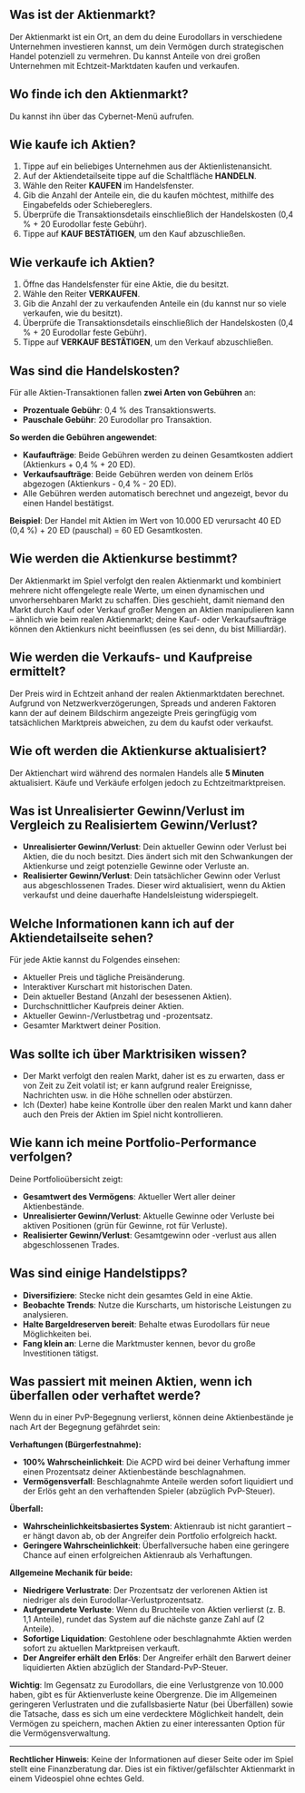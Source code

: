 ## Was ist der Aktienmarkt?

Der Aktienmarkt ist ein Ort, an dem du deine Eurodollars in verschiedene Unternehmen investieren kannst, um dein Vermögen durch strategischen Handel potenziell zu vermehren. Du kannst Anteile von drei großen Unternehmen mit Echtzeit-Marktdaten kaufen und verkaufen.

## Wo finde ich den Aktienmarkt?

Du kannst ihn über das Cybernet-Menü aufrufen.

## Wie kaufe ich Aktien?

1. Tippe auf ein beliebiges Unternehmen aus der Aktienlistenansicht.
2. Auf der Aktiendetailseite tippe auf die Schaltfläche **HANDELN**.
3. Wähle den Reiter **KAUFEN** im Handelsfenster.
4. Gib die Anzahl der Anteile ein, die du kaufen möchtest, mithilfe des Eingabefelds oder Schiebereglers.
5. Überprüfe die Transaktionsdetails einschließlich der Handelskosten (0,4 % + 20 Eurodollar feste Gebühr).
6. Tippe auf **KAUF BESTÄTIGEN**, um den Kauf abzuschließen.

## Wie verkaufe ich Aktien?

1. Öffne das Handelsfenster für eine Aktie, die du besitzt.
2. Wähle den Reiter **VERKAUFEN**.
3. Gib die Anzahl der zu verkaufenden Anteile ein (du kannst nur so viele verkaufen, wie du besitzt).
4. Überprüfe die Transaktionsdetails einschließlich der Handelskosten (0,4 % + 20 Eurodollar feste Gebühr).
5. Tippe auf **VERKAUF BESTÄTIGEN**, um den Verkauf abzuschließen.

## Was sind die Handelskosten?

Für alle Aktien-Transaktionen fallen **zwei Arten von Gebühren** an:

- **Prozentuale Gebühr**: 0,4 % des Transaktionswerts.
- **Pauschale Gebühr**: 20 Eurodollar pro Transaktion.

**So werden die Gebühren angewendet**:

- **Kaufaufträge**: Beide Gebühren werden zu deinen Gesamtkosten addiert (Aktienkurs + 0,4 % + 20 ED).
- **Verkaufsaufträge**: Beide Gebühren werden von deinem Erlös abgezogen (Aktienkurs - 0,4 % - 20 ED).
- Alle Gebühren werden automatisch berechnet und angezeigt, bevor du einen Handel bestätigst.

**Beispiel**: Der Handel mit Aktien im Wert von 10.000 ED verursacht 40 ED (0,4 %) + 20 ED (pauschal) = 60 ED Gesamtkosten.

## Wie werden die Aktienkurse bestimmt?

Der Aktienmarkt im Spiel verfolgt den realen Aktienmarkt und kombiniert mehrere nicht offengelegte reale Werte, um einen dynamischen und unvorhersehbaren Markt zu schaffen. Dies geschieht, damit niemand den Markt durch Kauf oder Verkauf großer Mengen an Aktien manipulieren kann – ähnlich wie beim realen Aktienmarkt; deine Kauf- oder Verkaufsaufträge können den Aktienkurs nicht beeinflussen (es sei denn, du bist Milliardär).

## Wie werden die Verkaufs- und Kaufpreise ermittelt?

Der Preis wird in Echtzeit anhand der realen Aktienmarktdaten berechnet. Aufgrund von Netzwerkverzögerungen, Spreads und anderen Faktoren kann der auf deinem Bildschirm angezeigte Preis geringfügig vom tatsächlichen Marktpreis abweichen, zu dem du kaufst oder verkaufst.

## Wie oft werden die Aktienkurse aktualisiert?

Der Aktienchart wird während des normalen Handels alle **5 Minuten** aktualisiert. Käufe und Verkäufe erfolgen jedoch zu Echtzeitmarktpreisen.

## Was ist Unrealisierter Gewinn/Verlust im Vergleich zu Realisiertem Gewinn/Verlust?

- **Unrealisierter Gewinn/Verlust**: Dein aktueller Gewinn oder Verlust bei Aktien, die du noch besitzt. Dies ändert sich mit den Schwankungen der Aktienkurse und zeigt potenzielle Gewinne oder Verluste an.
- **Realisierter Gewinn/Verlust**: Dein tatsächlicher Gewinn oder Verlust aus abgeschlossenen Trades. Dieser wird aktualisiert, wenn du Aktien verkaufst und deine dauerhafte Handelsleistung widerspiegelt.

## Welche Informationen kann ich auf der Aktiendetailseite sehen?

Für jede Aktie kannst du Folgendes einsehen:

- Aktueller Preis und tägliche Preisänderung.
- Interaktiver Kurschart mit historischen Daten.
- Dein aktueller Bestand (Anzahl der besessenen Aktien).
- Durchschnittlicher Kaufpreis deiner Aktien.
- Aktueller Gewinn-/Verlustbetrag und -prozentsatz.
- Gesamter Marktwert deiner Position.

## Was sollte ich über Marktrisiken wissen?

- Der Markt verfolgt den realen Markt, daher ist es zu erwarten, dass er von Zeit zu Zeit volatil ist; er kann aufgrund realer Ereignisse, Nachrichten usw. in die Höhe schnellen oder abstürzen.
- Ich (Dexter) habe keine Kontrolle über den realen Markt und kann daher auch den Preis der Aktien im Spiel nicht kontrollieren.

## Wie kann ich meine Portfolio-Performance verfolgen?

Deine Portfolioübersicht zeigt:

- **Gesamtwert des Vermögens**: Aktueller Wert aller deiner Aktienbestände.
- **Unrealisierter Gewinn/Verlust**: Aktuelle Gewinne oder Verluste bei aktiven Positionen (grün für Gewinne, rot für Verluste).
- **Realisierter Gewinn/Verlust**: Gesamtgewinn oder -verlust aus allen abgeschlossenen Trades.

## Was sind einige Handelstipps?

- **Diversifiziere**: Stecke nicht dein gesamtes Geld in eine Aktie.
- **Beobachte Trends**: Nutze die Kurscharts, um historische Leistungen zu analysieren.
- **Halte Bargeldreserven bereit**: Behalte etwas Eurodollars für neue Möglichkeiten bei.
- **Fang klein an**: Lerne die Marktmuster kennen, bevor du große Investitionen tätigst.

## Was passiert mit meinen Aktien, wenn ich überfallen oder verhaftet werde?

Wenn du in einer PvP-Begegnung verlierst, können deine Aktienbestände je nach Art der Begegnung gefährdet sein:

**Verhaftungen (Bürgerfestnahme):**

- **100% Wahrscheinlichkeit**: Die ACPD wird bei deiner Verhaftung immer einen Prozentsatz deiner Aktienbestände beschlagnahmen.
- **Vermögensverfall**: Beschlagnahmte Anteile werden sofort liquidiert und der Erlös geht an den verhaftenden Spieler (abzüglich PvP-Steuer).

**Überfall:**

- **Wahrscheinlichkeitsbasiertes System**: Aktienraub ist nicht garantiert – er hängt davon ab, ob der Angreifer dein Portfolio erfolgreich hackt.
- **Geringere Wahrscheinlichkeit**: Überfallversuche haben eine geringere Chance auf einen erfolgreichen Aktienraub als Verhaftungen.

**Allgemeine Mechanik für beide:**

- **Niedrigere Verlustrate**: Der Prozentsatz der verlorenen Aktien ist niedriger als dein Eurodollar-Verlustprozentsatz.
- **Aufgerundete Verluste**: Wenn du Bruchteile von Aktien verlierst (z. B. 1,1 Anteile), rundet das System auf die nächste ganze Zahl auf (2 Anteile).
- **Sofortige Liquidation**: Gestohlene oder beschlagnahmte Aktien werden sofort zu aktuellen Marktpreisen verkauft.
- **Der Angreifer erhält den Erlös**: Der Angreifer erhält den Barwert deiner liquidierten Aktien abzüglich der Standard-PvP-Steuer.

**Wichtig**: Im Gegensatz zu Eurodollars, die eine Verlustgrenze von 10.000 haben, gibt es für Aktienverluste keine Obergrenze. Die im Allgemeinen geringeren Verlustraten und die zufallsbasierte Natur (bei Überfällen) sowie die Tatsache, dass es sich um eine verdecktere Möglichkeit handelt, dein Vermögen zu speichern, machen Aktien zu einer interessanten Option für die Vermögensverwaltung.

---

**Rechtlicher Hinweis**:
Keine der Informationen auf dieser Seite oder im Spiel stellt eine Finanzberatung dar. Dies ist ein fiktiver/gefälschter Aktienmarkt in einem Videospiel ohne echtes Geld.
